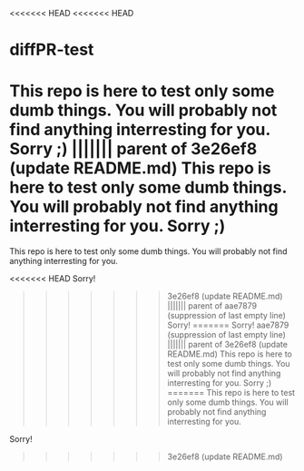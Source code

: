 <<<<<<< HEAD
<<<<<<< HEAD
# diffPR-test
This repo is here to test only some dumb things. You will probably not find anything interresting for you. Sorry ;) 
||||||| parent of 3e26ef8 (update README.md)
This repo is here to test only some dumb things. You will probably not find anything interresting for you. Sorry ;)
=======
This repo is here to test only some dumb things. You will probably not find anything interresting for you. 

<<<<<<< HEAD
Sorry!
>>>>>>> 3e26ef8 (update README.md)
||||||| parent of aae7879 (suppression of last empty line)
Sorry!
=======
Sorry!
>>>>>>> aae7879 (suppression of last empty line)
||||||| parent of 3e26ef8 (update README.md)
This repo is here to test only some dumb things. You will probably not find anything interresting for you. Sorry ;)
=======
This repo is here to test only some dumb things. You will probably not find anything interresting for you. 

Sorry!
>>>>>>> 3e26ef8 (update README.md)
